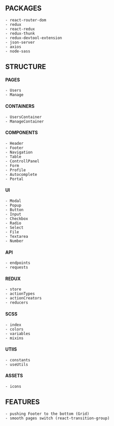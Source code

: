 ## PACKAGES
```
- react-router-dom
- redux
- react-redux
- redux-thunk
- redux-devtool-extension
- json-server
- axios
- node-sass
```
## STRUCTURE
#### PAGES
```
- Users
- Manage
```
#### CONTAINERS
```
- UsersContainer
- ManageContainer
```
#### COMPONENTS
```
- Header
- Footer
- Navigation
- Table
- ControllPanel
- Form
- Profile
- Autocomplete
- Portal
```
#### UI
```
- Modal
- Popup
- Button
- Input
- Checkbox
- Radio
- Select
- File
- Textarea
- Number
```
#### API
```
- endpoints
- requests
```
#### REDUX
```
- store
- actionTypes
- actionCreators
- reducers
```
#### SCSS
```
- index
- colors
- variables
- mixins
```
#### UTIlS
```
- constants
- useUtils
```
#### ASSETS
```
- icons
```
## FEATURES
```
- pushing Footer to the bottom (Grid)
- smooth pages switch (react-transition-group)
```